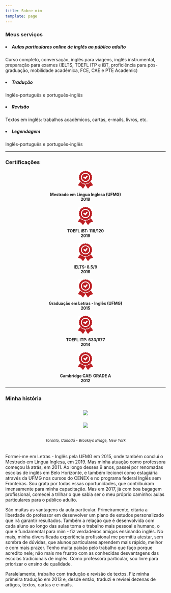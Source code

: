 ```yaml
---
title: Sobre mim
template: page
---
```


### Meus serviços
##### <li> Aulas particulares online de inglês ao público adulto </li>

<div class="paragrafo">Curso completo, conversação, inglês para viagens, inglês instrumental, preparação para exames (IELTS, TOEFL ITP e iBT, proficiência para pós-graduação, mobilidade acadêmica, FCE, CAE e PTE Academic)</div>

##### <li> Tradução </li>

<div class="paragrafo">Inglês-português e português-inglês</div>

##### <li> Revisão </li>

<div class="paragrafo">Textos em inglês: trabalhos acadêmicos, cartas, e-mails, livros, etc.</div>

##### <li> Legendagem </li>

<div class="paragrafo">Inglês-português e português-inglês</div>

<hr/>

### Certificações

<div class="row">
  <div class="col-md-4 col-sm-4 col-6" style="text-align: center">
    <div style="margin-top: 16px; margin-bottom: 8px">
      <img src="images/certificate.png" style="width: 48px" />
    </div>
    <div style="font-weight: bold; font-size: 90%">
      Mestrado em Língua Inglesa (UFMG) <br/>
      2019
    </div>
  </div>

  <div class="col-md-4 col-sm-4 col-6" style="text-align: center">
    <div style="margin-top: 16px; margin-bottom: 8px">
      <img src="images/certificate.png" style="width: 48px" />
    </div>
    <div style="font-weight: bold; font-size: 90%">
      TOEFL iBT: 118/120 <br/>
      2019
    </div>
  </div>

  <div class="col-md-4 col-sm-4 col-6" style="text-align: center">
    <div style="margin-top: 16px; margin-bottom: 8px">
      <img src="images/certificate.png" style="width: 48px" />
    </div>
    <div style="font-weight: bold; font-size: 90%">
      IELTS: 8.5/9 <br/>
      2016
    </div>
  </div>

  <div class="col-md-4 col-sm-4 col-6" style="text-align: center">
    <div style="margin-top: 16px; margin-bottom: 8px">
      <img src="images/certificate.png" style="width: 48px" />
    </div>
    <div style="font-weight: bold; font-size: 90%">
      Graduação em Letras - Inglês (UFMG) <br/>
      2015
    </div>
  </div>

  <div class="col-md-4 col-sm-4 col-6" style="text-align: center">
    <div style="margin-top: 16px; margin-bottom: 8px">
      <img src="images/certificate.png" style="width: 48px" />
    </div>
    <div style="font-weight: bold; font-size: 90%">
      TOEFL ITP: 633/677 <br/>
      2014
    </div>
  </div>

  <div class="col-md-4 col-sm-4 col-6" style="text-align: center">
    <div style="margin-top: 16px; margin-bottom: 8px">
      <img src="images/certificate.png" style="width: 48px" />
    </div>
    <div style="font-weight: bold; font-size: 90%">
      Cambridge CAE: GRADE A <br/>
      2012
    </div>
  </div>
</div>

<hr/>

### Minha história

<div style="width: 100%; display: flex; flex-direction: column; text-align-last: center">
  <div style="width: 100%">
    <div class="row">
      <div class="col-md-6" style="padding: 10px">
        <img src="../images/photo1.png" style="max-height: 300px;" />
      </div>
      <div class="col-md-6" style="padding: 10px">
        <img src="../images/photo2.png" style="max-height: 300px;" />
      </div>
    </div>
  </div>
  <small style="margin: 20px; text-align: justify"><i>Toronto, Canadá - Brooklyn Bridge, New York</i></small>
</div>

Formei-me em Letras - Inglês pela UFMG em 2015, onde também concluí o Mestrado em Língua Inglesa, em 2019. Mas minha atuação como professora começou lá atrás, em 2011. Ao longo desses 9 anos, passei por renomadas escolas de inglês em Belo Horizonte, e também lecionei como estagiária através da UFMG nos cursos do CENEX e no programa federal Inglês sem Fronteiras. Sou grata por todas essas oportunidades, que contribuíram imensamente para minha capacitação. Mas em 2017, já com boa bagagem profissional, comecei a trilhar o que sabia ser o meu próprio caminho: aulas particulares para o público adulto.<p/>

São muitas as vantagens da aula particular. Primeiramente, citaria a liberdade do professor em desenvolver um plano de estudos personalizado que irá garantir resultados. Também a relação que é desenvolvida com cada aluno ao longo das aulas torna o trabalho mais pessoal e humano, o que é fundamental para mim - fiz verdadeiros amigos ensinando inglês. No mais, minha diversificada experiência profissional me permitiu atestar, sem sombra de dúvidas, que alunos particulares aprendem mais rápido, melhor e com mais prazer. Tenho muita paixão pelo trabalho que faço porque acredito nele; não mais me frustro com as conhecidas desvantagens das escolas tradicionais de inglês. Como professora particular, sou livre para priorizar o ensino de qualidade.

Paralelamente, trabalho com tradução e revisão de textos. Fiz minha primeira tradução em 2013 e, desde então, traduzi e revisei dezenas de artigos, textos, cartas e e-mails.